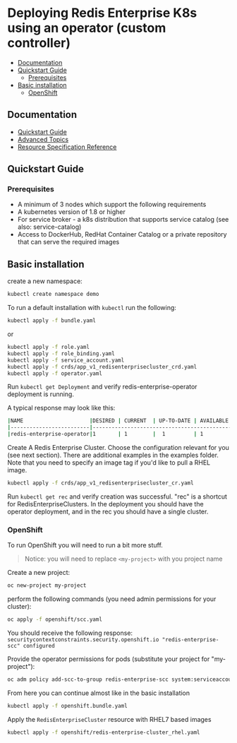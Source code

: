 <!-- omit in toc -->
# Deploying Redis Enterprise K8s using an operator (custom controller)

- [Documentation](#documentation)
- [Quickstart Guide](#quickstart-guide)
  - [Prerequisites](#prerequisites)
- [Basic installation](#basic-installation)
  - [OpenShift](#openshift)

## Documentation

- [Quickstart Guide](#quickstart-guide)
- [Advanced Topics](docs/topics.md)
- [Resource Specification Reference](docs/operator.md)

## Quickstart Guide

### Prerequisites

- A minimum of 3 nodes which support the following requirements
- A kubernetes version of 1.8 or higher
- For service broker - a k8s distribution that supports service catalog (see also: service-catalog)
- Access to DockerHub, RedHat Container Catalog or a private repository that can serve the required images

## Basic installation

create a new namespace:

```bash
kubectl create namespace demo
```

To run a default installation with `kubectl` run the following:

```bash
kubectl apply -f bundle.yaml
```

or

```bash
kubectl apply -f role.yaml
kubectl apply -f role_binding.yaml
kubectl apply -f service_account.yaml
kubectl apply -f crds/app_v1_redisenterprisecluster_crd.yaml
kubectl apply -f operator.yaml
```

Run `kubectl get Deployment` and verify redis-enterprise-operator deployment is running.

A typical response may look like this:

```bash
|NAME                     |DESIRED | CURRENT  | UP-TO-DATE | AVAILABLE | AGE|
|-------------------------|-------------------------------------------------|
|redis-enterprise-operator|1	   | 1        |  1         | 1         | 2m |
```

Create A Redis Enterprise Cluster.  Choose the configuration relevant for you (see next section).  There are additional examples in the examples folder. Note that you need to specify an image tag if you'd like to pull a RHEL image.

```bash
kubectl apply -f crds/app_v1_redisenterprisecluster_cr.yaml
```

Run ```kubectl get rec``` and verify creation was successful. "rec" is a shortcut for RedisEnterpriseClusters.
In the deployment you should have the operator deployment, and in the rec you should have a single cluster.

### OpenShift

 To run OpenShift you will need to run a bit more stuff.
 > Notice: you will need to replace `<my-project>` with you project name

 Create a new project:

```bash
oc new-project my-project
```

perform the following commands (you need admin permissions for your cluster):

```bash
oc apply -f openshift/scc.yaml
```

You should receive the following response:
`securitycontextconstraints.security.openshift.io "redis-enterprise-scc" configured`

Provide the operator permissions for pods (substitute your project for "my-project"):

```bash
oc adm policy add-scc-to-group redis-enterprise-scc system:serviceaccounts:my-project
```

From here you can continue almost like in the basic installation

```bash
kubectl apply -f openshift.bundle.yaml
```

Apply the `RedisEnterpriseCluster` resource with RHEL7 based images

```bash
kubectl apply -f openshift/redis-enterprise-cluster_rhel.yaml
```
